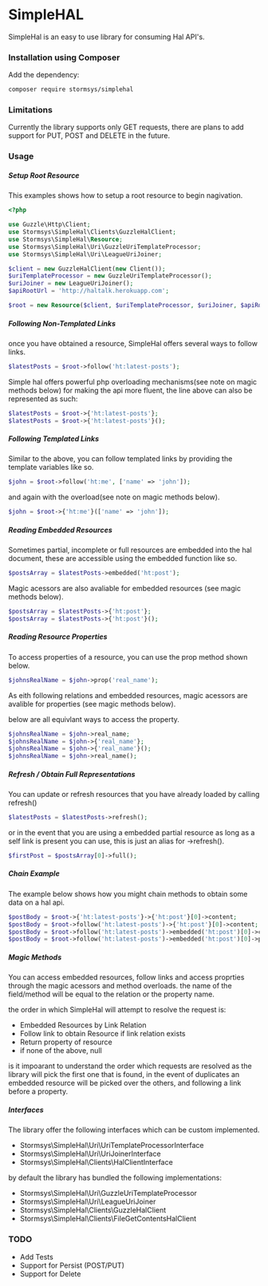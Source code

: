 # SimpleHAL

SimpleHal is an easy to use library for consuming Hal API's.

### Installation using Composer

Add the dependency:

```bash
composer require stormsys/simplehal
```

### Limitations

Currently the library supports only GET requests, there are plans to add support for PUT, POST and DELETE in the future.

### Usage

##### Setup Root Resource

This examples shows how to setup a root resource to begin nagivation.

```php
<?php

use Guzzle\Http\Client;
use Stormsys\SimpleHal\Clients\GuzzleHalClient;
use Stormsys\SimpleHal\Resource;
use Stormsys\SimpleHal\Uri\GuzzleUriTemplateProcessor;
use Stormsys\SimpleHal\Uri\LeagueUriJoiner;

$client = new GuzzleHalClient(new Client());
$uriTemplateProcessor = new GuzzleUriTemplateProcessor();
$uriJoiner = new LeagueUriJoiner();
$apiRootUrl = 'http://haltalk.herokuapp.com';

$root = new Resource($client, $uriTemplateProcessor, $uriJoiner, $apiRootUrl);
```

##### Following Non-Templated Links

once you have obtained a resource, SimpleHal offers several ways to follow links.

```php
$latestPosts = $root->follow('ht:latest-posts');
```

Simple hal offers powerful php overloading mechanisms(see note on magic methods below) for making the api more fluent, the line above can also be represented as such:

```php
$latestPosts = $root->{'ht:latest-posts'};
$latestPosts = $root->{'ht:latest-posts'}();
```

##### Following Templated Links

Similar to the above, you can follow templated links by providing the template variables like so.

```php
$john = $root->follow('ht:me', ['name' => 'john']);
```

and again with the overload(see note on magic methods below). 
```php
$john = $root->{'ht:me'}(['name' => 'john']);
```


##### Reading Embedded Resources

Sometimes partial, incomplete or full resources are embedded into the hal document, these are accessible using the embedded function like so.

```php
$postsArray = $latestPosts->embedded('ht:post');
```

Magic acessors are also avaliable for embedded resources (see magic methods below).

```php
$postsArray = $latestPosts->{'ht:post'};
$postsArray = $latestPosts->{'ht:post'}();
```


##### Reading Resource Properties
To access properties of a resource, you can use the prop method shown below.

```php
$johnsRealName = $john->prop('real_name');
```

As eith following relations and embedded resources, magic acessors are avalible for properties (see magic methods below).

below are all equivlant ways to access the property.

```php
$johnsRealName = $john->real_name;
$johnsRealName = $john->{'real_name'};
$johnsRealName = $john->{'real_name'}();
$johnsRealName = $john->real_name();
```

##### Refresh / Obtain Full Representations

You can update or refresh resources that you have already loaded by calling refresh()

```php
$latestPosts = $latestPosts->refresh();
```

or in the event that you are using a embedded partial resource as long as a self link is present you can use, this is just an alias for ->refresh().
```php
$firstPost = $postsArray[0]->full();
```

##### Chain Example

The example below shows how you might chain methods to obtain some data on a hal api.

```php
$postBody = $root->{'ht:latest-posts'}->{'ht:post'}[0]->content;
$postBody = $root->follow('ht:latest-posts')->{'ht:post'}[0]->content;
$postBody = $root->follow('ht:latest-posts')->embedded('ht:post')[0]->content;
$postBody = $root->follow('ht:latest-posts')->embedded('ht:post')[0]->prop('content');
```

##### Magic Methods

You can access embedded resources, follow links and access proprties through the magic acessors and method overloads. the name of the field/method will be equal to the relation or the property name.

the order in which SimpleHal will attempt to resolve the request is:
* Embedded Resources by Link Relation
* Follow link to obtain Resource if link relation exists
* Return property of resource
* if none of the above, null

is it impoarant to understand the order which requests are resolved as the library will pick the first one that is found, in the event of duplicates an embedded resource will be picked over the others, and following a link before a property.

##### Interfaces
The library offer the following interfaces which can be custom implemented.

* Stormsys\SimpleHal\Uri\UriTemplateProcessorInterface
* Stormsys\SimpleHal\Uri\UriJoinerInterface
* Stormsys\SimpleHal\Clients\HalClientInterface


by default the library has bundled the following implementations:
* Stormsys\SimpleHal\Uri\GuzzleUriTemplateProcessor
* Stormsys\SimpleHal\Uri\LeagueUriJoiner
* Stormsys\SimpleHal\Clients\GuzzleHalClient
* Stormsys\SimpleHal\Clients\FileGetContentsHalClient


### TODO

* Add Tests
* Support for Persist (POST/PUT)
* Support for Delete